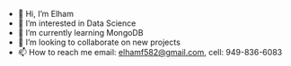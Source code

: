 - 👋 Hi, I’m Elham
- 👀 I’m interested in Data Science
- 🌱 I’m currently learning MongoDB
- 💞️ I’m looking to collaborate on new projects
- 📫 How to reach me  email: elhamf582@gmail.com,   cell: 949-836-6083

<!---
elham1361/elham1361 is a ✨ special ✨ repository because its `README.md` (this file) appears on your GitHub profile.
You can click the Preview link to take a look at your changes.
--->
